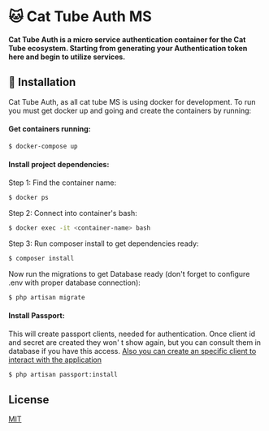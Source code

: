 # :cat: Cat Tube Auth MS

#### Cat Tube Auth is a micro service authentication container for the Cat Tube ecosystem. Starting from generating your Authentication token here and begin to utilize services.

## :wrench: Installation
Cat Tube Auth, as all cat tube MS is using docker for development. To run you must get docker up and going and create the containers by running:

#### Get containers running:
```bash
$ docker-compose up
```

#### Install project dependencies:
Step 1: Find the container name:
```bash
$ docker ps
```

Step 2: Connect into container's bash:
```bash
$ docker exec -it <container-name> bash
```

Step 3: Run composer install to get dependencies ready:
```bash
$ composer install
```

Now run the migrations to get Database ready (don't forget to configure .env with proper database connection):
```bash
$ php artisan migrate
```

#### Install Passport:
This will create passport clients, needed for authentication. Once client id and secret are created they won' t show again, but you can consult them in database if you have this access. [Also you can create an specific client to interact with the application](https://laravel.com/docs/9.x/passport#clients-json-api) 
```bash
$ php artisan passport:install
```

## License
[MIT](https://choosealicense.com/licenses/mit/)

